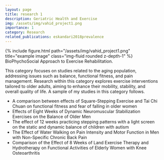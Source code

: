 ```yaml
---
layout: page
title: research 1
description: Geriatric Health and Exercise
img: /assets/img/vahid_project1.png
importance: 1
category: Research
related_publications: eskandari2018prevalence
---
```


<div class="row">
    <div class="col-sm mt-3 mt-md-0">
        {% include figure.html path="/assets/img/vahid_project1.png" title="example image" class="img-fluid rounded z-depth-1" %}
    </div>
</div>
<div class="caption">
BioPhychoSocial Approach to Exercise Rehabilitation.
</div>

This category focuses on studies related to the aging population, addressing issues such as balance, functional fitness, and pain management. Research within this category explores exercise interventions tailored to older adults, aiming to enhance their mobility, stability, and overall quality of life. A sample of my studies in this category follows. 

-	A comparison between effects of Square-Stepping Exercise and Tai Chi Chuan on functional fitness and fear of falling in older women
-	Effects of Eight Weeks of Dynamic Neuromuscular Stabilization Exercises on the Balance of Older Men
-	The effect of 12 weeks practicing stepping patterns with a light screen on the static and dynamic balance of children with autism
-	The Effect of Water Walking on Pain Intensity and Motor Function in Men with Non-Specific Chronic Back Pain
-	Comparison of the Effect of 8 Weeks of Land Exercise Therapy and Hydrotherapy on Functional Activities of Elderly Women with Knee Osteoarthritis
